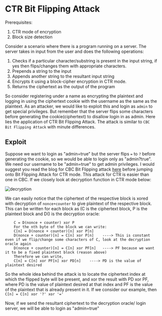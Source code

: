 # CTR Bit Flipping Attack

Prerequisites:
1. CTR mode of encryption
2. Block size detection

Consider a scenario where there is a program running on a server. The server takes in input from the user and does the following operations:
1. Checks if a particular character/substring is present in the input string, if yes then flips/changes them with appropriate characters.
2. Prepends a string to the input
3. Appends another string to the resultant input string
4. Encrypts it using a block-cipher encryption in CTR mode.
5. Returns the ciphertext as the output of the program

So consider registering under a name as encrypting the plaintext and logging in using the ciphertext cookie with the username as the same as the plaintext. As an attacker, we would like to exploit this and login as `admin` to get special privileges. But remember that the server flips some characters before generating the cookie(ciphertext) to disallow login in as admin. Here lies the application of CTR Bit Flipping Attack. The attack is similar to `CBC Bit Flipping Attack` with minute differences.


## Exploit

Suppose we want to login as "admin=true" but the server flips `=` to `?` before generating the cookie, so we would be able to login only as "admin?true". We need our username to be "admin=true" to get admin privileges. I would suggest you read the blog for CBC Bit Flipping attack [here](https://masterpessimistaa.wordpress.com/2017/05/03/cbc-bit-flipping-attack/) before jumping onto Bit Flipping Attack for CTR mode. This attack for CTR is easier than one in CBC. If we closely look at decryption function in CTR mode below:

![decryption](https://upload.wikimedia.org/wikipedia/commons/3/3c/CTR_decryption_2.svg)

We can easily notice that the ciphertext of the respective block is xored with decryption of `nonce+counter` to give plaintext of the respective block. This can be written for each block as (C is the ciphertext block, P is the plaintext block and D() is the decryption oracle:
```
    C = D(nonce + counter) xor P
    For the nth byte of the block we can write:
    C[n] = D(nonce + counter)[n] xor P[n]
    D(nonce + counter)[n] = C[n] xor P[n]    ----> This is constant even if we flip/change some characters of C, look at the decryption oracle again
    D(nonce + counter)[n] = C[n] xor PF[n]   ----> PF because we want it to be a fixed plaintext block (reason above) 
    Therefore we can write,
    C[n] = C[n] xor PF[n] xor PD[n]    ----> PD is the value of plaintext desired
```
So the whole idea behind the attack is to locate the ciphertext index at which the flipped byte will be present, and xor the result with PD xor PF, where PD is the value of plaintext desired at that index and PF is the value of the plaintext that is already present in it. If we consider our example, then 
`C[n] = C[n] xor '?' xor '='` 

Now, if we send the resultant ciphertext to the decryption oracle/ login server, we will be able to login as "admin=true"



